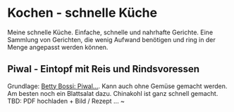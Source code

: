 # Kochen - schnelle Küche
Meine schnelle Küche. Einfache, schnelle und nahrhafte Gerichte. Eine Sammlung von Gerichten, die wenig Aufwand benötigen und ring in der Menge angepasst werden können.

## Piwal - Eintopf mit Reis und Rindsvoressen
Grundlage: [Betty Bossi: Piwal...](https://ww2.bettybossi.ch/de/Rezept/ShowRezept/BB_BBZF110615_0010A-40-de?title=Reispfanne&list=c%3d%26f%3d-pilaw&ps=6). Kann auch ohne Gemüse gemacht werden. Am besten noch ein Blattsalat dazu. Chinakohl ist ganz schnell gemacht.  
TBD: PDF hochladen + Bild / Rezept ... ~
